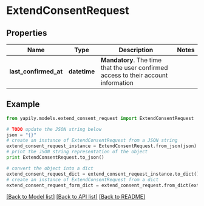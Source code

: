 # ExtendConsentRequest


## Properties
Name | Type | Description | Notes
------------ | ------------- | ------------- | -------------
**last_confirmed_at** | **datetime** | __Mandatory__. The time that the user confirmed access to their account information | 

## Example

```python
from yapily.models.extend_consent_request import ExtendConsentRequest

# TODO update the JSON string below
json = "{}"
# create an instance of ExtendConsentRequest from a JSON string
extend_consent_request_instance = ExtendConsentRequest.from_json(json)
# print the JSON string representation of the object
print ExtendConsentRequest.to_json()

# convert the object into a dict
extend_consent_request_dict = extend_consent_request_instance.to_dict()
# create an instance of ExtendConsentRequest from a dict
extend_consent_request_form_dict = extend_consent_request.from_dict(extend_consent_request_dict)
```
[[Back to Model list]](../README.md#documentation-for-models) [[Back to API list]](../README.md#documentation-for-api-endpoints) [[Back to README]](../README.md)


